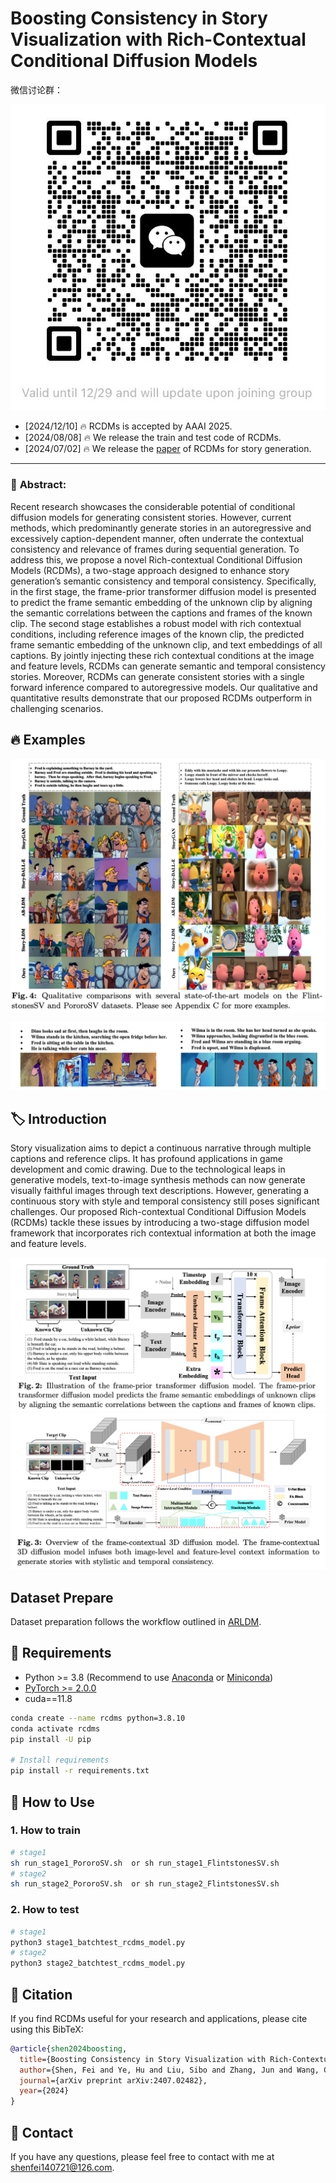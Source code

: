 
# **Boosting Consistency in Story Visualization with Rich-Contextual Conditional Diffusion Models**


微信讨论群：

![Group](assets/wx_group1.jpg)

- [2024/12/10]  🔥 RCDMs is accepted by AAAI 2025.
- [2024/08/08]  🔥 We release the train and test code of RCDMs.
- [2024/07/02]  🔥 We release the [paper](https://arxiv.org/pdf/2407.02482) of RCDMs for story generation.

---



### 🚀 **Abstract:**
Recent research showcases the considerable potential of conditional diffusion models for generating consistent stories. However, current methods, which predominantly generate stories in an autoregressive and excessively caption-dependent manner, often underrate the contextual consistency and relevance of frames during sequential generation. To address this, we propose a novel Rich-contextual Conditional Diffusion Models (RCDMs), a two-stage approach designed to enhance story generation’s semantic consistency and temporal consistency. Specifically, in the first stage, the frame-prior transformer diffusion model is presented to predict the frame semantic embedding of the unknown clip by aligning the semantic correlations between the captions and frames of the known clip. The second stage establishes a robust model with rich contextual conditions, including reference images of the known clip, the predicted frame semantic embedding of the unknown clip, and text embeddings of all captions. By jointly injecting these rich contextual conditions at the image and feature levels, RCDMs can generate semantic and temporal consistency stories. Moreover, RCDMs can generate consistent stories with a single forward inference compared to autoregressive models. Our qualitative and quantitative results demonstrate that our proposed RCDMs outperform in challenging scenarios.

## 🔥 **Examples**
![Compare](assets/3.png)

![show case](assets/4.png)

## 🏷️  Introduction

Story visualization aims to depict a continuous narrative through multiple captions and reference clips. It has profound applications in game development and comic drawing. Due to the technological leaps in generative models, text-to-image synthesis methods can now generate visually faithful images through text descriptions. However, generating a continuous story with style and temporal consistency still poses significant challenges. Our proposed Rich-contextual Conditional Diffusion Models (RCDMs) tackle these issues by introducing a two-stage diffusion model framework that incorporates rich contextual information at both the image and feature levels.

![Framework](assets/2.png)
![Framework](assets/1.png)


## Dataset Prepare
Dataset preparation follows the workflow outlined in [ARLDM](https://github.com/xichenpan/ARLDM).


## 🔧 Requirements

- Python >= 3.8 (Recommend to use [Anaconda](https://www.anaconda.com/download/#linux) or [Miniconda](https://docs.conda.io/en/latest/miniconda.html))
- [PyTorch >= 2.0.0](https://pytorch.org/)
- cuda==11.8

```bash
conda create --name rcdms python=3.8.10
conda activate rcdms
pip install -U pip

# Install requirements
pip install -r requirements.txt
```


## 🎉 How to Use


### 1. How to train 

```sh
# stage1
sh run_stage1_PororoSV.sh  or sh run_stage1_FlintstonesSV.sh
# stage2
sh run_stage2_PororoSV.sh  or sh run_stage2_FlintstonesSV.sh
```

### 2. How to test 

```sh
# stage1
python3 stage1_batchtest_rcdms_model.py
# stage2
python3 stage2_batchtest_rcdms_model.py
```

## 📝 Citation

If you find RCDMs useful for your research and applications, please cite using this BibTeX:

```bibtex
@article{shen2024boosting,
  title={Boosting Consistency in Story Visualization with Rich-Contextual Conditional Diffusion Models},
  author={Shen, Fei and Ye, Hu and Liu, Sibo and Zhang, Jun and Wang, Cong and Han, Xiao and Yang, Wei},
  journal={arXiv preprint arXiv:2407.02482},
  year={2024}
}

```

## 📨 Contact
If you have any questions, please feel free to contact with me at shenfei140721@126.com.
